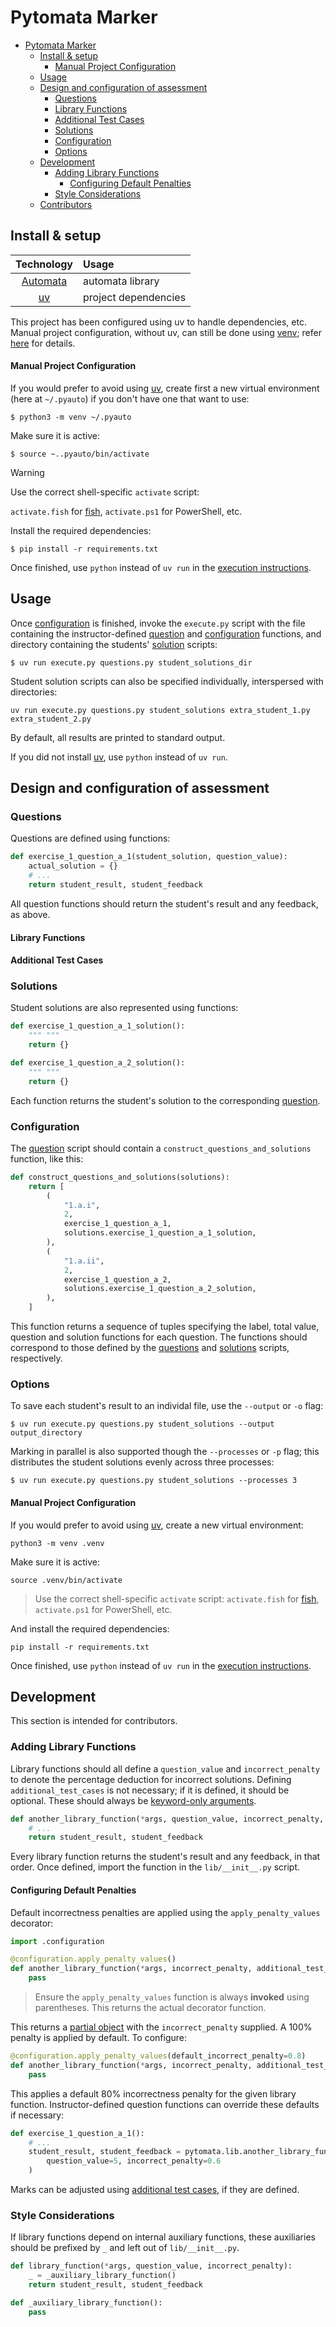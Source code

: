 # Pytomata Marker

<!-- TODO: Overview. -->

- [Pytomata Marker](#pytomata-marker)
  - [Install \& setup](#install--setup)
      - [Manual Project Configuration](#manual-project-configuration)
  - [Usage](#usage)
  - [Design and configuration of assessment](#design-and-configuration-of-assessment)
    - [Questions](#questions)
    - [Library Functions](#library-functions)
    - [Additional Test Cases](#additional-test-cases)
    - [Solutions](#solutions)
    - [Configuration](#configuration)
    - [Options](#options)
  - [Development](#development)
    - [Adding Library Functions](#adding-library-functions)
      - [Configuring Default Penalties](#configuring-default-penalties)
    - [Style Considerations](#style-considerations)
  - [Contributors](#contributors)

## Install & setup

| Technology                                       | Usage |
|:------------------------------------------------:|:------|
| [Automata](https://caleb531.github.io/automata/) | automata library      |
| [uv](https://docs.astral.sh/uv/)                 | project dependencies      |

This project has been configured using uv to handle dependencies, etc. Manual project configuration, without uv, can still be done using [venv](https://docs.python.org/3/library/venv.html);
refer [here](#manual-project-configuration) for details.

#### Manual Project Configuration

If you would prefer to avoid using [uv](tps://docs.astral.sh/uv/), create first a new virtual environment (here at `~/.pyauto`) if you don't have one that want to use:

```shell
$ python3 -m venv ~/.pyauto
```

Make sure it is active:

```shell
$ source ~..pyauto/bin/activate
```

> [!WARNING]
> Use the correct shell-specific `activate` script:
>
> `activate.fish` for [fish](https://fishshell.com), `activate.ps1` for PowerShell, etc.

Install the required dependencies:

```shell
$ pip install -r requirements.txt
```

Once finished, use `python` instead of `uv run` in the [execution instructions](#execution).

## Usage

Once [configuration](#configuration) is finished, invoke the `execute.py` script with the file containing the instructor-defined [question](#questions) and [configuration](#configuration) functions, and directory containing the students' [solution](#solutions) scripts:

```shell
$ uv run execute.py questions.py student_solutions_dir
```

Student solution scripts can also be specified individually, interspersed with directories:

```shell
uv run execute.py questions.py student_solutions extra_student_1.py extra_student_2.py
```

By default, all results are printed to standard output.

If you did not install [uv](tps://docs.astral.sh/uv/), use `python` instead of `uv run`.

## Design and configuration of assessment

### Questions

Questions are defined using functions:

```python
def exercise_1_question_a_1(student_solution, question_value):
    actual_solution = {}
    # ...
    return student_result, student_feedback
```

All question functions should return the student's result and any feedback, as above.

<!-- TODO: Additional test cases. -->

#### Library Functions

<!-- TODO: Overview. Table, eventually? -->

#### Additional Test Cases

### Solutions

Student solutions are also represented using functions:

```python
def exercise_1_question_a_1_solution():
    """ """
    return {}

def exercise_1_question_a_2_solution():
    """ """
    return {}
```

Each function returns the student's solution to the corresponding [question](#questions).

### Configuration

The [question](#questions) script should contain a `construct_questions_and_solutions` function, like this:

```python
def construct_questions_and_solutions(solutions):
    return [
        (
            "1.a.i",
            2,
            exercise_1_question_a_1,
            solutions.exercise_1_question_a_1_solution,
        ),
        (
            "1.a.ii",
            2,
            exercise_1_question_a_2,
            solutions.exercise_1_question_a_2_solution,
        ),
    ]
```

This function returns a sequence of tuples specifying the label, total value, question and solution functions for each question.
The functions should correspond to those defined by the [questions](#questions) and [solutions](#solutions) scripts, respectively.

### Options

To save each student's result to an individal file, use the `--output` or `-o` flag:

```shell
$ uv run execute.py questions.py student_solutions --output output_directory
```

Marking in parallel is also supported though the `--processes` or `-p` flag;
this distributes the student solutions evenly across three processes:

```shell
$ uv run execute.py questions.py student_solutions --processes 3
```

#### Manual Project Configuration

If you would prefer to avoid using [uv](tps://docs.astral.sh/uv/), create a new virtual environment:

```
python3 -m venv .venv
```

Make sure it is active:

```
source .venv/bin/activate
```

> Use the correct shell-specific `activate` script:
`activate.fish` for [fish](https://fishshell.com), `activate.ps1` for PowerShell, etc.

And install the required dependencies:

```
pip install -r requirements.txt
```

Once finished, use `python` instead of `uv run` in the [execution instructions](#execution).

## Development

This section is intended for contributors.

### Adding Library Functions

<!-- TODO: Additional test cases intended behaviour? -->

Library functions should all define a `question_value` and `incorrect_penalty` to denote the percentage deduction for incorrect solutions.
Defining `additional_test_cases` is not necessary; if it is defined, it should be optional.
These should always be [keyword-only arguments](https://peps.python.org/pep-3102/).

```python
def another_library_function(*args, question_value, incorrect_penalty, additional_test_cases=None):
    # ...
    return student_result, student_feedback
```

Every library function returns the student's result and any feedback, in that order.
Once defined, import the function in the `lib/__init__.py` script.

#### Configuring Default Penalties

Default incorrectness penalties are applied using the `apply_penalty_values` decorator:

```python
import .configuration

@configuration.apply_penalty_values()
def another_library_function(*args, incorrect_penalty, additional_test_cases=None):
    pass
```

> Ensure the `apply_penalty_values` function is always **invoked** using parentheses. This returns the actual decorator function.

This returns a [partial object](https://docs.python.org/3/library/functools.html#partial-objects) with the `incorrect_penalty` supplied.
A 100% penalty is applied by default. To configure:

```python
@configuration.apply_penalty_values(default_incorrect_penalty=0.8)
def another_library_function(*args, incorrect_penalty, additional_test_cases=None):
    pass
```

This applies a default 80% incorrectness penalty for the given library function.
Instructor-defined question functions can override these defaults if necessary:

```python
def exercise_1_question_a_1():
    # ...
    student_result, student_feedback = pytomata.lib.another_library_function(
        question_value=5, incorrect_penalty=0.6
    )
```

Marks can be adjusted using [additional test cases](#additional-test-cases), if they are defined.

### Style Considerations

<!-- TODO: Ruff stuff. -->

If library functions depend on internal auxiliary functions,
these auxiliaries should be prefixed by `_` and left out of `lib/__init__.py`.

```python
def library_function(*args, question_value, incorrect_penalty):
    _ = _auxiliary_library_function()
    return student_result, student_feedback

def _auxiliary_library_function():
    pass
```
